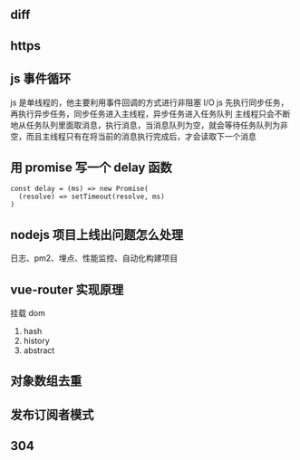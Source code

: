 ## diff

## https

## js 事件循环

js 是单线程的，他主要利用事件回调的方式进行非阻塞 I/O
js 先执行同步任务，再执行异步任务，同步任务进入主线程，异步任务进入任务队列
主线程只会不断地从任务队列里面取消息，执行消息，当消息队列为空，就会等待任务队列为非空，而且主线程只有在将当前的消息执行完成后，才会读取下一个消息

## 用 promise 写一个 delay 函数

```
const delay = (ms) => new Promise(
  (resolve) => setTimeout(resolve, ms)
)
```

## nodejs 项目上线出问题怎么处理

日志、pm2、埋点、性能监控、自动化构建项目

## vue-router 实现原理

挂载 dom

1. hash
2. history
3. abstract

## 对象数组去重

## 发布订阅者模式

## 304
